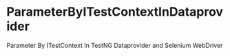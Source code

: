 # ParameterByITestContextInDataprovider
Parameter By ITestContext In TestNG Dataprovider and Selenium WebDriver
